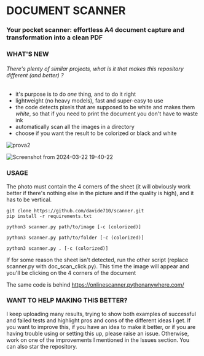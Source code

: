 # DOCUMENT SCANNER

### Your pocket scanner: effortless A4 document capture and transformation into a clean PDF

### WHAT'S NEW

###### There's plenty of similar projects, what is it that makes this repository different (and better) ?

- it's purpose is to do _one_ thing, and to do it right
- lightweight (no heavy models), fast and super-easy to use
- the code detects pixels that are supposed to be white and makes them _white_, so that if you need to print the document you don't have to waste ink
- automatically scan all the images in a directory
- choose if you want the result to be colorized or black and white

![prova2](https://github.com/davide710/scanner/assets/106482229/19b6b4f5-96dd-4008-84d5-a2bb81693491)

![Screenshot from 2024-03-22 19-40-22](https://github.com/davide710/scanner/assets/106482229/d017f0bf-7800-4a43-ac22-322aa37a727a)



### USAGE

The photo must contain the 4 corners of the sheet (it will obviously work better if there's nothing else in the picture and if the quality is high), and it has to be vertical.
```
git clone https://github.com/davide710/scanner.git
pip install -r requirements.txt
```
```
python3 scanner.py path/to/image [-c (colorized)]
```
```
python3 scanner.py path/to/folder [-c (colorized)]
```
```
python3 scanner.py . [-c (colorized)]
```

If for some reason the sheet isn't detected, run the other script (replace scanner.py with doc_scan_click.py). This time the image will appear and you'll be clicking on the 4 corners of the document


The same code is behind https://onlinescanner.pythonanywhere.com/


### WANT TO HELP MAKING THIS BETTER?
I keep uploading many results, trying to show both examples of successful and failed tests and highlight pros and cons of the different ideas I get.
If you want to improve this, if you have an idea to make it better, or if you are having trouble using or setting this up, please raise an issue.
Otherwise, work on one of the improvements I mentioned in the Issues section.
You can also star the repository.
